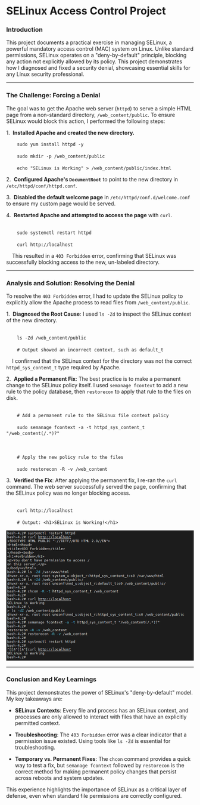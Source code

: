 # SELinux Access Control Project



### Introduction

This project documents a practical exercise in managing SELinux, a powerful mandatory access control (MAC) system on Linux. Unlike standard permissions, SELinux operates on a "deny-by-default" principle, blocking any action not explicitly allowed by its policy. This project demonstrates how I diagnosed and fixed a security denial, showcasing essential skills for any Linux security professional.



***



### The Challenge: Forcing a Denial

The goal was to get the Apache web server (`httpd`) to serve a simple HTML page from a non-standard directory, `/web_content/public`. To ensure SELinux would block this action, I performed the following steps:



1.  **Installed Apache and created the new directory.**

```
    sudo yum install httpd -y

    sudo mkdir -p /web_content/public

    echo "SELinux is Working" > /web_content/public/index.html
```


2.  **Configured Apache's `DocumentRoot`** to point to the new directory in `/etc/httpd/conf/httpd.conf`.

3.  **Disabled the default welcome page** in `/etc/httpd/conf.d/welcome.conf` to ensure my custom page would be served.

4.  **Restarted Apache and attempted to access the page** with `curl`.

```

    sudo systemctl restart httpd

    curl http://localhost

```

    This resulted in a `403 Forbidden` error, confirming that SELinux was successfully blocking access to the new, un-labeled directory.



***



### Analysis and Solution: Resolving the Denial

To resolve the `403 Forbidden` error, I had to update the SELinux policy to explicitly allow the Apache process to read files from `/web_content/public`.



1.  **Diagnosed the Root Cause**: I used `ls -Zd` to inspect the SELinux context of the new directory.

```

    ls -Zd /web_content/public

    # Output showed an incorrect context, such as default_t

```

    I confirmed that the SELinux context for the directory was not the correct `httpd_sys_content_t` type required by Apache.



2.  **Applied a Permanent Fix**: The best practice is to make a permanent change to the SELinux policy itself. I used `semanage fcontext` to add a new rule to the policy database, then `restorecon` to apply that rule to the files on disk.



```

    # Add a permanent rule to the SELinux file context policy

    sudo semanage fcontext -a -t httpd_sys_content_t "/web_content(/.*)?"



    # Apply the new policy rule to the files

    sudo restorecon -R -v /web_content

 ```



3.  **Verified the Fix**: After applying the permanent fix, I re-ran the `curl` command. The web server successfully served the page, confirming that the SELinux policy was no longer blocking access.



```

    curl http://localhost

    # Output: <h1>SELinux is Working!</h1>
```

![CLI Screenshot](individual-projects/SELinux-access-control/SElinux-Access.png)

***



### Conclusion and Key Learnings

This project demonstrates the power of SELinux's "deny-by-default" model. My key takeaways are:



* **SELinux Contexts**: Every file and process has an SELinux context, and processes are only allowed to interact with files that have an explicitly permitted context.

* **Troubleshooting**: The `403 Forbidden` error was a clear indicator that a permission issue existed. Using tools like `ls -Zd` is essential for troubleshooting.

* **Temporary vs. Permanent Fixes**: The `chcon` command provides a quick way to test a fix, but `semanage fcontext` followed by `restorecon` is the correct method for making permanent policy changes that persist across reboots and system updates.



This experience highlights the importance of SELinux as a critical layer of defense, even when standard file permissions are correctly configured.
